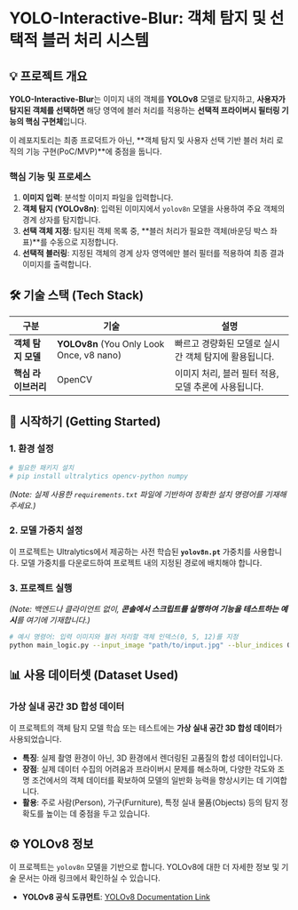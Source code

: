 # YOLO-Interactive-Blur: 객체 탐지 및 선택적 블러 처리 시스템

## 💡 프로젝트 개요

**YOLO-Interactive-Blur**는 이미지 내의 객체를 **YOLOv8** 모델로 탐지하고, **사용자가 탐지된 객체를 선택하면** 해당 영역에 블러 처리를 적용하는 **선택적 프라이버시 필터링 기능의 핵심 구현체**입니다.

이 레포지토리는 최종 프로덕트가 아닌, **객체 탐지 및 사용자 선택 기반 블러 처리 로직의 기능 구현(PoC/MVP)**에 중점을 둡니다.

### 핵심 기능 및 프로세스

1. **이미지 입력**: 분석할 이미지 파일을 입력합니다.
2. **객체 탐지 (YOLOv8n)**: 입력된 이미지에서 `yolov8n` 모델을 사용하여 주요 객체의 경계 상자를 탐지합니다.
3. **선택 객체 지정**: 탐지된 객체 목록 중, **블러 처리가 필요한 객체(바운딩 박스 좌표)**를 수동으로 지정합니다.
4. **선택적 블러링**: 지정된 객체의 경계 상자 영역에만 블러 필터를 적용하여 최종 결과 이미지를 출력합니다.

## 🛠️ 기술 스택 (Tech Stack)

| **구분**       | **기술**                                    | **설명**                                               |
| ------------ | ----------------------------------------- | ---------------------------------------------------- |
| **객체 탐지 모델** | **YOLOv8n** (You Only Look Once, v8 nano) | 빠르고 경량화된 모델로 실시간 객체 탐지에 활용됩니다.                       |
| **핵심 라이브러리** | OpenCV                                    | 이미지 처리, 블러 필터 적용, 모델 추론에 사용됩니다.                      |


## 🚀 시작하기 (Getting Started)

### 1. 환경 설정

```bash
# 필요한 패키지 설치
# pip install ultralytics opencv-python numpy
```

_(Note: 실제 사용한 `requirements.txt` 파일에 기반하여 정확한 설치 명령어를 기재해주세요.)_

### 2. 모델 가중치 설정

이 프로젝트는 Ultralytics에서 제공하는 사전 학습된 **`yolov8n.pt`** 가중치를 사용합니다. 모델 가중치를 다운로드하여 프로젝트 내의 지정된 경로에 배치해야 합니다.

### 3. 프로젝트 실행

_(Note: 백엔드나 클라이언트 없이, **콘솔에서 스크립트를 실행하여 기능을 테스트하는 예시**를 여기에 기재합니다.)_
```bash
# 예시 명령어: 입력 이미지와 블러 처리할 객체 인덱스(0, 5, 12)를 지정
python main_logic.py --input_image "path/to/input.jpg" --blur_indices 0 5 12
```

## 📊 사용 데이터셋 (Dataset Used)

### 가상 실내 공간 3D 합성 데이터

이 프로젝트의 객체 탐지 모델 학습 또는 테스트에는 **가상 실내 공간 3D 합성 데이터**가 사용되었습니다.

- **특징**: 실제 촬영 환경이 아닌, 3D 환경에서 렌더링된 고품질의 합성 데이터입니다.
- **장점**: 실제 데이터 수집의 어려움과 프라이버시 문제를 해소하며, 다양한 각도와 조명 조건에서의 객체 데이터를 확보하여 모델의 일반화 능력을 향상시키는 데 기여합니다.
- **활용**: 주로 사람(Person), 가구(Furniture), 특정 실내 물품(Objects) 등의 탐지 정확도를 높이는 데 중점을 두고 있습니다.

## ⚙️ YOLOv8 정보

이 프로젝트는 `yolov8n` 모델을 기반으로 합니다. YOLOv8에 대한 더 자세한 정보 및 기술 문서는 아래 링크에서 확인하실 수 있습니다.

- **YOLOv8 공식 도큐먼트**: [YOLOv8 Documentation Link](https://docs.ultralytics.com/ko/models/yolov8/)
